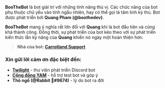 **BooTheBot** là bot giải trí với những tính năng thú vị. Các chức năng của bot phụ thuộc chủ yếu vào tính ngẫu nhiên, hay có thể gọi là tâm linh kỳ thú. Bot được phát triển bởi **Quang Pham (@boothedev)**.

**BooTheBot** mang ý nghĩa rất lớn đối với **Quang** khi là bot đầu tiên và cũng khá thành công. Đồng thời, sự phát triển của bot kéo theo với sự phát triển kiến thức lẫn kỹ năng của **Quang** khiến nó ngày một hoàn thiện hơn.

> **Nhà của bot: [Carrotland Support](https://discord.gg/NakWrpmRFj)**
### Xin gửi lời cảm ơn đặc biệt đến:
- **[Twilight](https://discord.gg/twilight-rs)** - thư viện phát triển Discord bot
- **[Cộng đồng YAM](https://discord.gg/yamcommunity)** - hỗ trợ test bot và góp ý
- **Thỏ ngố (@Rabbit 🐇#9674)** - lý do bot ra đời
